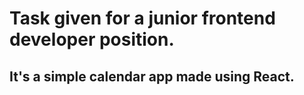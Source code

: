 # Task given for a junior frontend developer position.

## It's a simple calendar app made using React.
